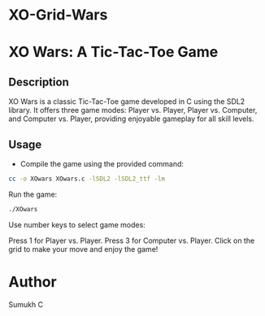 # XO-Grid-Wars

# XO Wars: A Tic-Tac-Toe Game

## Description

XO Wars is a classic Tic-Tac-Toe game developed in C using the SDL2 library. It offers three game modes: Player vs. Player, Player vs. Computer, and Computer vs. Player, providing enjoyable gameplay for all skill levels.

## Usage

- Compile the game using the provided command:

```bash
cc -o XOwars XOwars.c -lSDL2 -lSDL2_ttf -lm
```

Run the game:
```bash
./XOwars
```

Use number keys to select game modes:

Press 1 for Player vs. Player.
Press 3 for Computer vs. Player.
Click on the grid to make your move and enjoy the game!

# Author

Sumukh C

